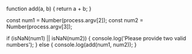 function add(a, b) {
  return a + b;
}

const num1 = Number(process.argv[2]);
const num2 = Number(process.argv[3]);

if (isNaN(num1) || isNaN(num2)) {
  console.log('Please provide two valid numbers');
} else {
  console.log(add(num1, num2));
}
